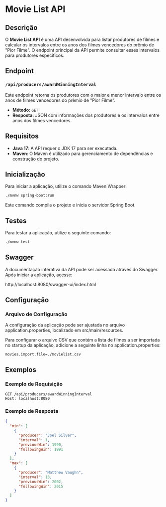 # Movie List API

## Descrição

O **Movie List API** é uma API desenvolvida para listar produtores de filmes e calcular os intervalos entre os anos dos filmes vencedores do prêmio de "Pior Filme". O endpoint principal da API permite consultar esses intervalos para produtores específicos.

## Endpoint

### `/api/producers/awardWinningInterval`

Este endpoint retorna os produtores com o maior e menor intervalo entre os anos de filmes vencedores do prêmio de "Pior Filme".

- **Método:** `GET`
- **Resposta:** JSON com informações dos produtores e os intervalos entre anos dos filmes vencedores.

## Requisitos

- **Java 17**: A API requer o JDK 17 para ser executada.
- **Maven**: O Maven é utilizado para gerenciamento de dependências e construção do projeto.

## Inicialização

Para iniciar a aplicação, utilize o comando Maven Wrapper:

```bash
./mvnw spring-boot:run
```
Este comando compila o projeto e inicia o servidor Spring Boot.

## Testes

Para testar a aplicação, utilize o seguinte comando:

```bash
./mvnw test
```

## Swagger

A documentação interativa da API pode ser acessada através do Swagger. Após iniciar a aplicação, acesse:

http://localhost:8080/swagger-ui/index.html

## Configuração

### Arquivo de Configuração

A configuração da aplicação pode ser ajustada no arquivo application.properties, localizado em src/main/resources.

Para configurar o arquivo CSV que contém a lista de filmes a ser importada no startup da aplicação, adicione a seguinte linha no application.properties:

```properties
movies.import.file=./movielist.csv
```

## Exemplos

### Exemplo de Requisição

```http
GET /api/producers/awardWinningInterval
Host: localhost:8080
```

### Exemplo de Resposta

```json
{
  "min": [
    {
      "producer": "Joel Silver",
      "interval": 1,
      "previousWin": 1990,
      "followingWin": 1991
    }
  ],
  "max": [
    {
      "producer": "Matthew Vaughn",
      "interval": 13,
      "previousWin": 2002,
      "followingWin": 2015
    }
  ]
}
```
